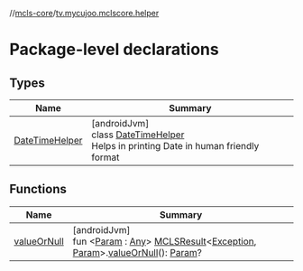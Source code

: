 //[mcls-core](../../index.md)/[tv.mycujoo.mclscore.helper](index.md)

# Package-level declarations

## Types

| Name | Summary |
|---|---|
| [DateTimeHelper](-date-time-helper/index.md) | [androidJvm]<br>class [DateTimeHelper](-date-time-helper/index.md)<br>Helps in printing Date in human friendly format |

## Functions

| Name | Summary |
|---|---|
| [valueOrNull](value-or-null.md) | [androidJvm]<br>fun &lt;[Param](value-or-null.md) : [Any](https://kotlinlang.org/api/latest/jvm/stdlib/kotlin/-any/index.html)&gt; [MCLSResult](../tv.mycujoo.mclscore.model/-m-c-l-s-result/index.md)&lt;[Exception](https://kotlinlang.org/api/latest/jvm/stdlib/kotlin/-exception/index.html), [Param](value-or-null.md)&gt;.[valueOrNull](value-or-null.md)(): [Param](value-or-null.md)? |
